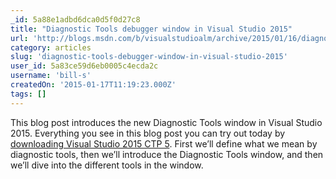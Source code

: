 ```yaml
---
_id: 5a88e1adbd6dca0d5f0d27c8
title: "Diagnostic Tools debugger window in Visual Studio 2015"
url: 'http://blogs.msdn.com/b/visualstudioalm/archive/2015/01/16/diagnostic-tools-debugger-window-in-visual-studio-2015.aspx'
category: articles
slug: 'diagnostic-tools-debugger-window-in-visual-studio-2015'
user_id: 5a83ce59d6eb0005c4ecda2c
username: 'bill-s'
createdOn: '2015-01-17T11:19:23.000Z'
tags: []
---
```


This blog post introduces the new Diagnostic Tools window in Visual Studio 2015. Everything you see in this blog post you can try out today by <a href="http://go.microsoft.com/fwlink/?LinkId=400496">downloading Visual Studio 2015 CTP 5</a>. First we’ll define what we mean by diagnostic tools, then we’ll introduce the Diagnostic Tools window, and then we’ll dive into the different tools in the window.
